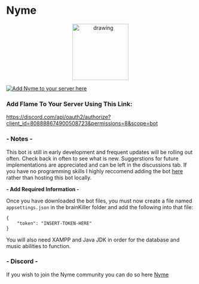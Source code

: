# Nyme
<p align="center">
<img src="https://i.imgur.com/a6boLPg.png" alt="drawing" width="150"/>
  </p>
  
[![Add Nyme to your server here](https://img.shields.io/badge/Bot-Add%20Nyme-brightgreen)](https://discord.com/api/oauth2/authorize?client_id=808888674900508723&permissions=8&scope=bot)

### Add Flame To Your Server Using This Link: 
https://discord.com/api/oauth2/authorize?client_id=808888674900508723&permissions=8&scope=bot


### - Notes -

This bot is still in early development and frequent updates will be rolling out often. Check back in often to see what is new. Suggerstions for future implementations are appreciated and can be left in the discussions tab. If you have no programming skills I highly reccomend adding the bot [here](https://discord.com/api/oauth2/authorize?client_id=808888674900508723&permissions=8&scope=bot) rather than hosting this bot locally.

**- Add Required Information -**

Once you have downloaded the bot files, you must now create a file named `appsettings.json` in the brainKiller folder and add the following into that file: 

```
{
    "token": "INSERT-TOKEN-HERE"
}
```

You will also need XAMPP and Java JDK in order for the database and music abilities to function.


### - Discord - 
If you wish to join the Nyme community you can do so here
[Nyme](https://discord.gg/a5SmPbSGEJ)
